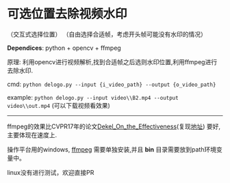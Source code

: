 # 可选位置去除视频水印

（交互式选择位置） （自由选择合适帧，考虑开头帧可能没有水印的情况）

<strong>Dependices</strong>: python + opencv + ffmpeg

原理: 利用opencv进行视频解析,找到合适帧之后选则水印位置,利用ffmpeg进行去除水印.

cmd: `python delogo.py --input {i_video_path} --output {o_video_path}`

example: `python delogo.py --input video\\B2.mp4 --output video\\out.mp4` (可以下载视频看效果)

---

ffmpeg的效果比CVPR17年的论文[Dekel_On_the_Effectiveness](http://openaccess.thecvf.com/content_cvpr_2017/papers/Dekel_On_the_Effectiveness_CVPR_2017_paper.pdf)(复现[地址](https://github.com/starhiking/de_watermark_video)) 要好,主要体现在速度上.

操作平台用的windows, [ffmpeg](http://ffmpeg.org/download.html) 需要单独安装,并且 <strong>bin</strong> 目录需要放到path环境变量中。

linux没有进行测试，欢迎直接PR
